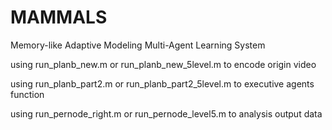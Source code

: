 # MAMMALS
Memory-like Adaptive Modeling Multi-Agent Learning System


using run_planb_new.m or run_planb_new_5level.m to encode origin video

using run_planb_part2.m or run_planb_part2_5level.m to executive agents function

using run_pernode_right.m or run_pernode_level5.m to analysis output data
